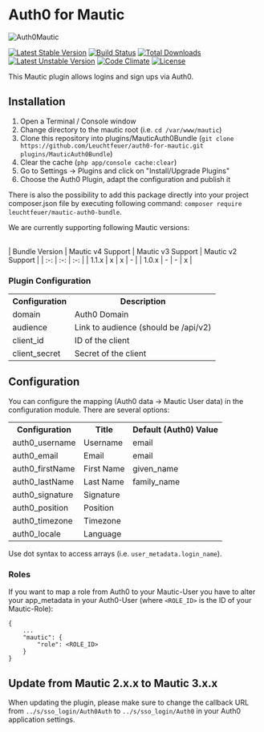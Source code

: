Auth0 for Mautic
================
![Auth0Mautic](https://www.bitmotion.de/fileadmin/github/auth0-for-mautic/Mautic-Auth0.png "Auth0 for Mautic")


[![Latest Stable Version](https://poser.pugx.org/leuchtfeuer/mautic-auth0-bundle/v/stable)](https://packagist.org/packages/leuchtfeuer/mautic-auth0-bundle)
[![Build Status](https://github.com/Leuchtfeuer/auth0-for-mautic/workflows/Continous%20Integration/badge.svg)](https://github.com/Leuchtfeuer/auth0-for-mautic/actions)
[![Total Downloads](https://poser.pugx.org/leuchtfeuer/mautic-auth0-bundle/downloads)](https://packagist.org/leuchtfeuer/mautic-auth0-bundle)
[![Latest Unstable Version](https://poser.pugx.org/leuchtfeuer/mautic-auth0-bundle/v/unstable)](https://packagist.org/leuchtfeuer/mautic-auth0-bundle)
[![Code Climate](https://codeclimate.com/github/Leuchtfeuer/auth0-for-mautic/badges/gpa.svg)](https://codeclimate.com/github/Leuchtfeuer/auth0-for-mautic)
[![License](https://poser.pugx.org/leuchtfeuer/mautic-auth0-bundle/license)](https://packagist.org/packages/leuchtfeuer/mautic-auth0-bundle)

This Mautic plugin allows logins and sign ups via Auth0.

## Installation
1. Open a Terminal / Console window
2. Change directory to the mautic root (i.e. `cd /var/www/mautic`)
3. Clone this repository into plugins/MauticAuth0Bundle (`git clone https://github.com/Leuchtfeuer/auth0-for-mautic.git plugins/MauticAuth0Bundle`)
4. Clear the cache (`php app/console cache:clear`)
5. Go to Settings -> Plugins and click on "Install/Upgrade Plugins"
6. Choose the Auth0 Plugin, adapt the configuration and publish it

There is also the possibility to add this package directly into your project composer.json file by executing following command: `composer require leuchtfeuer/mautic-auth0-bundle`.

We are currently supporting following Mautic versions:<br><br>

| Bundle Version | Mautic v4 Support | Mautic v3 Support | Mautic v2 Support |
| :-: | :-: | :-: |
| 1.1.x          | x                 | x                 | -                 |
| 1.0.x          | -                 | -                 | x                 |

### Plugin Configuration
<table>
    <tr>
        <th>Configuration</th>
        <th>Description</th>
    </tr>
    <tr>
        <td>domain</td>
        <td>Auth0 Domain</td>
    </tr>
    <tr>
        <td>audience</td>
        <td>Link to audience (should be /api/v2)
    </tr>
    <tr>
        <td>client_id</td>
        <td>ID of the client</td>
    </tr>
    <tr>
        <td>client_secret</td>
        <td>Secret of the client</td>
    </tr>
</table>

## Configuration
You can configure the mapping (Auth0 data -> Mautic User data) in the configuration module. There are several options:

<table>
    <tr>
        <th>Configuration</th>
        <th>Title</th>
        <th>Default (Auth0) Value</th>
    </tr>
    <tr>
        <td>auth0_username</td>
        <td>Username</td>
        <td>email</td>
    </tr>
    <tr>
        <td>auth0_email</td>
        <td>Email</td>
        <td>email</td>
    </tr>
    <tr>
        <td>auth0_firstName</td>
        <td>First Name</td>
        <td>given_name</td>
    </tr>
    <tr>
        <td>auth0_lastName</td>
        <td>Last Name</td>
        <td>family_name</td>
    </tr>
    <tr>
        <td>auth0_signature</td>
        <td>Signature</td>
        <td></td>
    </tr>
    <tr>
        <td>auth0_position</td>
        <td>Position</td>
        <td></td>
    </tr>
    <tr>
        <td>auth0_timezone</td>
        <td>Timezone</td>
        <td></td>
    </tr>
    <tr>
        <td>auth0_locale</td>
        <td>Language</td>
        <td></td>
    </tr>
</table>

Use dot syntax to access arrays (i.e. `user_metadata.login_name`).

### Roles

If you want to map a role from Auth0 to your Mautic-User you have to alter your app_metadata in your Auth0-User 
(where `<ROLE_ID>` is the ID of your Mautic-Role):

```metadata json
{
    ...
    "mautic": {
        "role": <ROLE_ID>
    }
}
```

## Update from Mautic 2.x.x to Mautic 3.x.x
When updating the plugin, please make sure to change the callback URL from `../s/sso_login/Auth0Auth` to `../s/sso_login/Auth0` in your Auth0 application settings.
